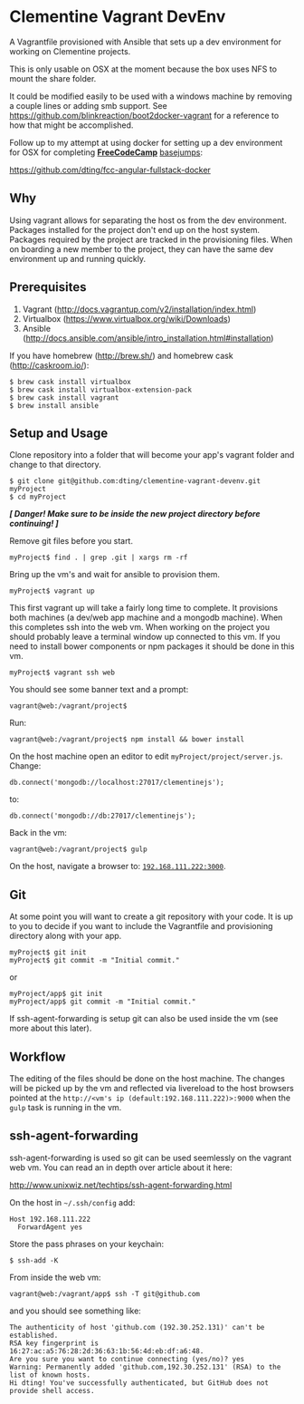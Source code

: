 # Clementine Vagrant DevEnv

A Vagrantfile provisioned with Ansible that sets up a dev environment for working on Clementine projects.

This is only usable on OSX at the moment because the box uses NFS to mount the share folder.

It could be modified easily to be used with a windows machine by removing a couple lines or adding smb support. See https://github.com/blinkreaction/boot2docker-vagrant for a reference to how that might be accomplished.

Follow up to my attempt at using docker for setting up a dev environment for OSX for completing [**FreeCodeCamp**](http://www.freecodecamp.com/) [basejumps](http://www.freecodecamp.com/challenges/waypoint-get-set-for-basejumps):

https://github.com/dting/fcc-angular-fullstack-docker

## Why

Using vagrant allows for separating the host os from the dev environment. Packages installed for the project don't end up on the host system. Packages required by the project are tracked in the provisioning files. When on boarding a new member to the project, they can have the same dev environment up and running quickly.

## Prerequisites

1. Vagrant (http://docs.vagrantup.com/v2/installation/index.html)
2. Virtualbox (https://www.virtualbox.org/wiki/Downloads)
3. Ansible (http://docs.ansible.com/ansible/intro_installation.html#installation)

If you have homebrew (http://brew.sh/) and homebrew cask (http://caskroom.io/):

    $ brew cask install virtualbox
    $ brew cask install virtualbox-extension-pack
    $ brew cask install vagrant
    $ brew install ansible

## Setup and Usage

Clone repository into a folder that will become your app's vagrant folder and change to that directory.

    $ git clone git@github.com:dting/clementine-vagrant-devenv.git myProject
    $ cd myProject

**_[ Danger! Make sure to be inside the new project directory before continuing! ]_**

Remove git files before you start.

    myProject$ find . | grep .git | xargs rm -rf

Bring up the vm's and wait for ansible to provision them.

    myProject$ vagrant up

This first vagrant up will take a fairly long time to complete. It provisions both machines (a dev/web app machine and a mongodb machine).
When this completes ssh into the web vm. When working on the project you should probably leave a terminal window up connected to this vm. If you need to install bower components or npm packages it should be done in this vm.

    myProject$ vagrant ssh web

You should see some banner text and a prompt:

    vagrant@web:/vagrant/project$

Run:

    vagrant@web:/vagrant/project$ npm install && bower install

On the host machine open an editor to edit `myProject/project/server.js`. Change:

    db.connect('mongodb://localhost:27017/clementinejs');

to:

    db.connect('mongodb://db:27017/clementinejs');

Back in the vm:

    vagrant@web:/vagrant/project$ gulp

On the host, navigate a browser to: [`192.168.111.222:3000`](http://192.168.111.222:3000).

## Git

At some point you will want to create a git repository with your code. It is up to you to decide if you want to include the Vagrantfile and provisioning directory along with your app.

    myProject$ git init
    myProject$ git commit -m "Initial commit."

or

    myProject/app$ git init
    myProject/app$ git commit -m "Initial commit."

If ssh-agent-forwarding is setup git can also be used inside the vm (see more about this later).

## Workflow

The editing of the files should be done on the host machine. The changes will be picked up by the vm and reflected via livereload to the host browsers pointed at the `http://<vm's ip (default:192.168.111.222)>:9000` when the `gulp` task is running in the vm.

## ssh-agent-forwarding

ssh-agent-forwarding is used so git can be used seemlessly on the vagrant web vm. You can read an in depth over article about it here:

http://www.unixwiz.net/techtips/ssh-agent-forwarding.html

On the host in `~/.ssh/config` add:

    Host 192.168.111.222
      ForwardAgent yes

Store the pass phrases on your keychain:

    $ ssh-add -K

From inside the web vm:

    vagrant@web:/vagrant/app$ ssh -T git@github.com

and you should see something like:

    The authenticity of host 'github.com (192.30.252.131)' can't be established.
    RSA key fingerprint is 16:27:ac:a5:76:28:2d:36:63:1b:56:4d:eb:df:a6:48.
    Are you sure you want to continue connecting (yes/no)? yes
    Warning: Permanently added 'github.com,192.30.252.131' (RSA) to the list of known hosts.
    Hi dting! You've successfully authenticated, but GitHub does not provide shell access.
